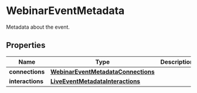 

# WebinarEventMetadata

Metadata about the event.

## Properties

| Name | Type | Description | Notes |
|------------ | ------------- | ------------- | -------------|
|**connections** | [**WebinarEventMetadataConnections**](WebinarEventMetadataConnections.md) |  |  |
|**interactions** | [**LiveEventMetadataInteractions**](LiveEventMetadataInteractions.md) |  |  |



